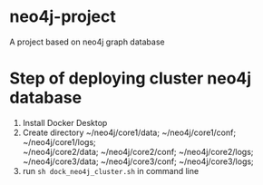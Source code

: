 # neo4j-project
A project based on neo4j graph database

# Step of deploying cluster neo4j database
1. Install Docker Desktop
2. Create directory ~/neo4j/core1/data; ~/neo4j/core1/conf; ~/neo4j/core1/logs;    
~/neo4j/core2/data; ~/neo4j/core2/conf; ~/neo4j/core2/logs;    
~/neo4j/core3/data; ~/neo4j/core3/conf; ~/neo4j/core3/logs;   
3. run `sh dock_neo4j_cluster.sh` in command line